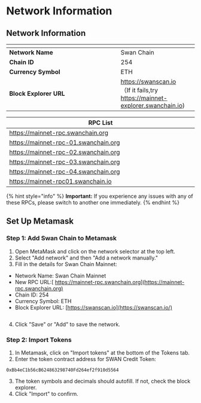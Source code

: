 # Network Information

## Network Information

<table><thead><tr><th width="282"></th><th></th></tr></thead><tbody><tr><td><strong>Network Name</strong></td><td>Swan Chain</td></tr><tr><td><strong>Chain ID</strong></td><td>254</td></tr><tr><td><strong>Currency Symbol</strong></td><td>ETH</td></tr><tr><td><strong>Block Explorer URL</strong></td><td><a href="https://swanscan.io/">https://swanscan.io</a><br>（If it fails,try <a href="https://mainnet-explorer.swanchain.io/">https://mainnet-explorer.swanchain.io</a>)</td></tr></tbody></table>

<table><thead><tr><th width="767">RPC List</th></tr></thead><tbody><tr><td><a href="https://mainnet-rpc.swanchain.org">https://mainnet-rpc.swanchain.org</a></td></tr><tr><td><a href="https://mainnet-rpc-01.swanchain.org">https://mainnet-rpc-01.swanchain.org</a></td></tr><tr><td><a href="https://mainnet-rpc-02.swanchain.org">https://mainnet-rpc-02.swanchain.org</a></td></tr><tr><td><a href="https://mainnet-rpc-02.swanchain.org">https://mainnet-rpc-03.swanchain.org</a></td></tr><tr><td><a href="https://mainnet-rpc-02.swanchain.org">https://mainnet-rpc-04.swanchain.org</a></td></tr><tr><td><a href="https://mainnet-rpc01.swanchain.io">https://mainnet-rpc01.swanchain.io</a></td></tr></tbody></table>

{% hint style="info" %}
**Important:** If you experience any issues with any of these RPCs, please switch to another one immediately.
{% endhint %}

## Set Up Metamask

### **Step 1: Add Swan Chain to Metamask**

1. Open MetaMask and click on the network selector at the top left.
2. Select "Add network" and then "Add a network manually."
3. Fill in the details for Swan Chain Mainnet:

* Network Name: Swan Chain Mainnet
* New RPC URL:[ https://mainnet-rpc.swanchain.org](https://mainnet-rpc.swanchain.org)
* Chain ID: 254
* Currency Symbol: ETH
* Block Explorer URL: [https://swanscan.io](https://swanscan.io/)

<figure><img src="../../.gitbook/assets/MetaMask.png" alt=""><figcaption></figcaption></figure>

4. Click "Save" or "Add" to save the network.

### **Step 2: Import Tokens**

1. In Metamask, click on "Import tokens" at the bottom of the Tokens tab.
2. Enter the token contract address for SWAN Credit Token:

`0xBb4eC1b56cB624863298740Fd264ef2f910d5564`

3. The token symbols and decimals should autofill. If not, check the block explorer.
4. Click "Import" to confirm.
